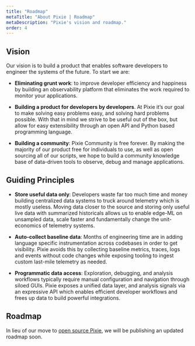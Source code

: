 ```yaml
---
title: "Roadmap"
metaTitle: "About Pixie | Roadmap"
metaDescription: "Pixie's vision and roadmap."
order: 4
---
```


## Vision

Our vision is to build a product that enables software developers to engineer the systems of the future. To start we are:

- **Eliminating grunt work**: to improve developer efficiency and happiness by building an observability platform that eliminates the work required to monitor your applications. 

- **Building a product for developers by developers**. At Pixie it’s our goal to make solving easy problems easy, and solving hard problems possible. With that in mind we strive to be useful out of the box, but allow for easy extensibility through an open API and Python based programming language.

- **Building a community**: Pixie Community is free forever. By making the majority of our product free for individuals to use, as well as open sourcing all of our scripts, we hope to build a community knowledge base of data-driven tools to observe, debug and manage applications. 


## Guiding Principles

- **Store useful data only**: Developers waste far too much time and money building centralized data systems to truck around telemetry which is mostly useless. Moving data closer to the source and storing only useful live data with summarized historicals allows us to enable edge-ML on unsampled data, scale faster and fundamentally change the unit-economics of telemetry systems.

- **Auto-collect baseline data**: Months of engineering time are in adding language specific instrumentation across codebases in order to get visibility. Pixie avoids this by collecting baseline metrics, traces, logs and events without code changes while exposing tooling to ingest custom last-mile telemetry as needed.

- **Programmatic data access**: Exploration, debugging, and analysis workflows typically require manual configuration and navigation through siloed GUIs. Pixie exposes a unified data layer, and analysis signals via an expressive API which enables efficient developer workflows and frees up data to build powerful integrations.


## Roadmap

In lieu of our move to [open source Pixie](https://blog.pixielabs.ai/pixie-new-relic/), we will be publishing an updated roadmap soon.
